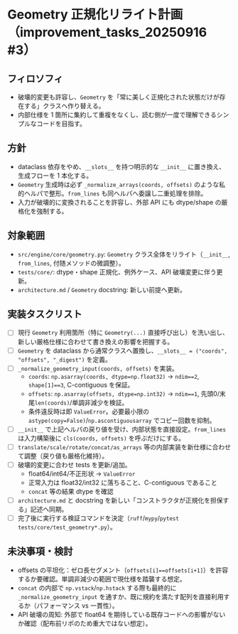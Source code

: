 # Geometry 正規化リライト計画（improvement_tasks_20250916 #3）

## フィロソフィ
- 破壊的変更も許容し、`Geometry` を「常に美しく正規化された状態だけが存在する」クラスへ作り替える。
- 内部仕様を 1 箇所に集約して重複をなくし、読む側が一度で理解できるシンプルなコードを目指す。

## 方針
- dataclass 依存をやめ、`__slots__` を持つ明示的な `__init__` に置き換え、生成フローを 1 本化する。
- `Geometry` 生成時は必ず `_normalize_arrays(coords, offsets)` のような私的ヘルパで整形。`from_lines` も同ヘルパへ委譲し二重処理を排除。
- 入力が破壊的に変換されることを許容し、外部 API にも dtype/shape の厳格化を強制する。

## 対象範囲
- `src/engine/core/geometry.py`: `Geometry` クラス全体をリライト（`__init__`, `from_lines`, 付随メソッドの微調整）。
- `tests/core/`: dtype・shape 正規化、例外ケース、API 破壊変更に伴う更新。
- `architecture.md` / `Geometry` docstring: 新しい前提へ更新。

## 実装タスクリスト
- [ ] 現行 `Geometry` 利用箇所（特に `Geometry(...)` 直接呼び出し）を洗い出し、新しい厳格仕様に合わせて書き換えの影響を把握する。
- [ ] `Geometry` を dataclass から通常クラスへ置換し、`__slots__ = ("coords", "offsets", "_digest")` を定義。
- [ ] `_normalize_geometry_input(coords, offsets)` を実装。
  - `coords`: `np.asarray(coords, dtype=np.float32)` → `ndim==2`, `shape[1]==3`, C-contiguous を保証。
  - `offsets`: `np.asarray(offsets, dtype=np.int32)` → `ndim==1`, 先頭0/末尾`len(coords)`/単調非減少を検証。
  - 条件違反時は即 `ValueError`。必要最小限の `astype(copy=False)`/`np.ascontiguousarray` でコピー回数を抑制。
- [ ] `__init__` で上記ヘルパの戻り値を受け、内部状態を直接設定。`from_lines` は入力構築後に `cls(coords, offsets)` を呼ぶだけにする。
- [ ] `translate/scale/rotate/concat/as_arrays` 等の内部実装を新仕様に合わせて調整（戻り値も厳格化維持）。
- [ ] 破壊的変更に合わせ tests を更新/追加。
  - float64/int64/不正形状 → `ValueError`
  - 正常入力は float32/int32 に落ちること、C-contiguous であること
  - `concat` 等の結果 dtype を確認
- [ ] `architecture.md` と docstring を新しい「コンストラクタが正規化を担保する」記述へ同期。
- [ ] 完了後に実行する検証コマンドを決定（`ruff`/`mypy`/`pytest tests/core/test_geometry*.py`）。

## 未決事項・検討
- offsets の平坦化：ゼロ長セグメント（`offsets[i]==offsets[i+1]`）を許容するか要確認。単調非減少の範囲で現仕様を踏襲する想定。
- `concat` の内部で `np.vstack`/`np.hstack` する際も最終的に `_normalize_geometry_input` を通すか、既に規約を満たす配列を直接利用するか（パフォーマンス vs 一貫性）。
- API 破壊の周知: 外部で float64 を期待している既存コードへの影響がないか確認（配布前リポのため重大ではない想定）。
